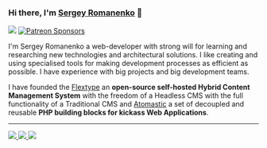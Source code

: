 ### Hi there, I'm <a href="https://github.com/Awilum">Sergey Romanenko</a> 👋


<a href="https://twitter.com/AwilumIT"><img src="https://img.shields.io/twitter/follow/AwilumIT?style=for-the-badge&logo=twitter"></a>
<a href="https://www.patreon.com/awilum"><img alt="Patreon Sponsors" src="https://img.shields.io/static/v1?label=Sponsor&message=%E2%9D%A4&logo=Patreon&style=for-the-badge"></a>

I'm Sergey Romanenko a web-developer with strong will for learning and researching new technologies and architectural solutions. I like creating and using specialised tools for making development processes as efficient as possible. I have experience with big projects and big development teams.

I have founded the [Flextype](https://github.com/flextype) an **open-source self-hosted Hybrid Content Management System** with the freedom of a Headless CMS with the full functionality of a Traditional CMS and [Atomastic](https://github.com/atomastic) a set of decoupled and reusable **PHP building blocks for kickass Web Applications**.

<hr>

<a href="https://github.com/Awilum">
<img src="https://github-readme-stats.vercel.app/api?username=awilum&count_private=true&include_all_commits=true&hide_rank=false&show_icons=true&theme=graywhite" />
<img src="https://github-readme-stats.vercel.app/api/wakatime?username=awilum">
<img src="https://github-readme-stats.vercel.app/api/top-langs/?username=awilum&layout=compact">
</a>
